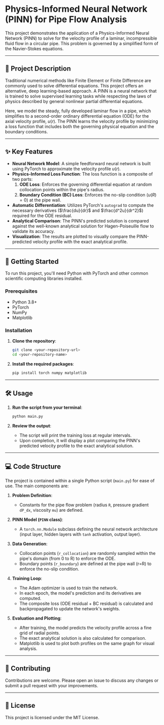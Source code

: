 # Physics-Informed Neural Network (PINN) for Pipe Flow Analysis

This project demonstrates the application of a Physics-Informed Neural Network (PINN) to solve for the velocity profile of a laminar, incompressible fluid flow in a circular pipe. This problem is governed by a simplified form of the Navier-Stokes equations.

---

## 📜 Project Description

Traditional numerical methods like Finite Element or Finite Difference are commonly used to solve differential equations. This project offers an alternative, deep learning-based approach. A PINN is a neural network that is trained to solve supervised learning tasks while respecting the laws of physics described by general nonlinear partial differential equations.

Here, we model the steady, fully developed laminar flow in a pipe, which simplifies to a second-order ordinary differential equation (ODE) for the axial velocity profile, $u(r)$. The PINN learns the velocity profile by minimizing a loss function that includes both the governing physical equation and the boundary conditions.

---

## ✨ Key Features

-   **Neural Network Model**: A simple feedforward neural network is built using PyTorch to approximate the velocity profile $u(r)$.
-   **Physics-Informed Loss Function**: The loss function is a composite of two parts:
    1.  **ODE Loss**: Enforces the governing differential equation at random collocation points within the pipe's radius.
    2.  **Boundary Condition (BC) Loss**: Enforces the no-slip condition ($u(R)=0$) at the pipe wall.
-   **Automatic Differentiation**: Utilizes PyTorch's `autograd` to compute the necessary derivatives ($\frac{du}{dr}$ and $\frac{d^2u}{dr^2}$) required for the ODE residual.
-   **Analytical Comparison**: The PINN's predicted solution is compared against the well-known analytical solution for Hagen-Poiseuille flow to validate its accuracy.
-   **Visualization**: The results are plotted to visually compare the PINN-predicted velocity profile with the exact analytical profile.

---

## 🚀 Getting Started

To run this project, you'll need Python with PyTorch and other common scientific computing libraries installed.

### Prerequisites

-   Python 3.8+
-   PyTorch
-   NumPy
-   Matplotlib

### Installation

1.  **Clone the repository**:
    ```bash
    git clone <your-repository-url>
    cd <your-repository-name>
    ```

2.  **Install the required packages**:
    ```bash
    pip install torch numpy matplotlib
    ```

---

## 🛠️ Usage

1.  **Run the script from your terminal**:
    ```bash
    python main.py
    ```

2.  **Review the output**:
    -   The script will print the training loss at regular intervals.
    -   Upon completion, it will display a plot comparing the PINN's predicted velocity profile to the exact analytical solution.

---

## 💻 Code Structure

The project is contained within a single Python script (`main.py`) for ease of use. The main components are:

1.  **Problem Definition**:
    -   Constants for the pipe flow problem (radius `R`, pressure gradient `dP_dx`, viscosity `mu`) are defined.

2.  **PINN Model (`PINN` class)**:
    -   A `torch.nn.Module` subclass defining the neural network architecture (input layer, hidden layers with `tanh` activation, output layer).

3.  **Data Generation**:
    -   Collocation points (`r_collocation`) are randomly sampled within the pipe's domain (from 0 to R) to enforce the ODE.
    -   Boundary points (`r_boundary`) are defined at the pipe wall (r=R) to enforce the no-slip condition.

4.  **Training Loop**:
    -   The Adam optimizer is used to train the network.
    -   In each epoch, the model's prediction and its derivatives are computed.
    -   The composite loss (ODE residual + BC residual) is calculated and backpropagated to update the network's weights.

5.  **Evaluation and Plotting**:
    -   After training, the model predicts the velocity profile across a fine grid of radial points.
    -   The exact analytical solution is also calculated for comparison.
    -   Matplotlib is used to plot both profiles on the same graph for visual analysis.

---

## 🤝 Contributing

Contributions are welcome. Please open an issue to discuss any changes or submit a pull request with your improvements.

---

## 📄 License

This project is licensed under the MIT License.
